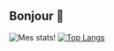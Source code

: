 ## Bonjour 👋

![Mes stats!](https://github-readme-stats.vercel.app/api?username=char0o&show_icons=true&theme=radical&rank_icon=github) [![Top Langs](https://github-readme-stats.vercel.app/api/top-langs/?username=char0o&layout=compact&theme=radical&exclude_repo=gmcomp,urbanliferp)](https://github.com/charo0/github-readme-stats)



